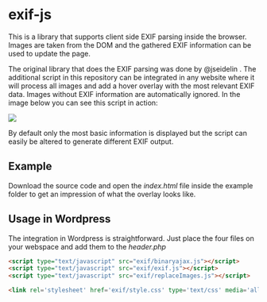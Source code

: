 exif-js
========

This is a library that supports client side EXIF parsing inside the browser.
Images are taken from the DOM and the gathered EXIF information can be used to update the page.

The original library that does the EXIF parsing was done by @jseidelin .
The additional script in this repository can be integrated in any website where it will process all images
and add a hover overlay with the most relevant EXIF data. Images without EXIF information are automatically ignored.
In the image below you can see this script in action:

![](https://raw.github.com/dschanoeh/exif-js/master/example/example.png)

By default only the most basic information is displayed but the script can easily be altered to generate
different EXIF output.


Example
-------
Download the source code and open the _index.html_ file inside the example folder to get an impression of what the overlay looks like.

Usage in Wordpress
------------------
The integration in Wordpress is straightforward. Just place the four files on your webspace and add them to the _header.php_
```html
<script type="text/javascript" src="exif/binaryajax.js"></script>
<script type="text/javascript" src="exif/exif.js"></script>
<script type="text/javascript" src="exif/replaceImages.js"></script>

<link rel='stylesheet' href='exif/style.css' type='text/css' media='all' />
```
